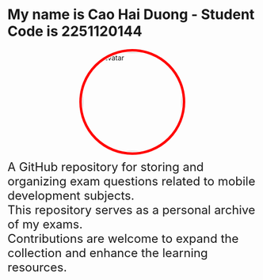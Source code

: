 # My name is Cao Hai Duong - Student Code is 2251120144

<div style='display: flex; justify-content: center;'>
<div style='width:200px;height:200px; border-radius:100rem; border: 5px solid red; padding:2px'>
<img src="https://scontent.fsgn5-15.fna.fbcdn.net/v/t39.30808-1/479717913_1336414270727403_1653837867269280487_n.jpg?stp=dst-jpg_s200x200_tt6&_nc_cat=111&ccb=1-7&_nc_sid=e99d92&_nc_eui2=AeEuHcCKIGHR9sC5tS6busi2Rinznvru0mpGKfOe-u7SanXgBAhLuULjwLbYKm2Fh_wxTgxrzxmD9DiQeeRDU9-A&_nc_ohc=zcDZ1K_ql5sQ7kNvgEkyVjZ&_nc_oc=AdhEKPQeVYCEXLWyQGDBUTX6Ytzu8-ZT8-tHl4C_plx38QLMPPEZIhCJuayeoNRskjs&_nc_zt=24&_nc_ht=scontent.fsgn5-15.fna&_nc_gid=AeY-yoKuCSGakqa8zMfGSiZ&oh=00_AYH2dXvhyF9bhCT7v5-o66cu__Dm7qNuEL87HifzDjTsfQ&oe=67D5EBAE" alt="My avatar"style='border-radius:100rem; width:100%; height:100%'/>
</div></div>

<p style='margin-top:10px;font-size:24px; font-weight:400'>
A GitHub repository for storing and organizing exam questions related to mobile development subjects. <br/>
This repository serves as a personal archive of my exams.  <br/>
Contributions are welcome to expand the collection and enhance the learning resources.
</p>
